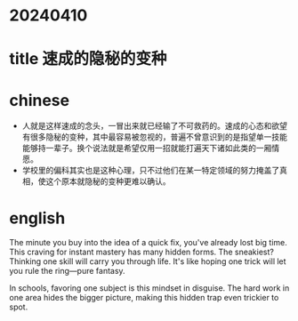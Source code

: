 
# 20240410

# title 速成的隐秘的变种

# chinese 

- 人就是这样速成的念头，一冒出来就已经输了不可救药的。速成的心态和欲望有很多隐秘的变种，其中最容易被忽视的，普遍不曾意识到的是指望单一技能能够持一辈子。换个说法就是希望仅用一招就能打遍天下诸如此类的一厢情愿。
- 学校里的偏科其实也是这种心理，只不过他们在某一特定领域的努力掩盖了真相，使这个原本就隐秘的变种更难以确认。

# english
The minute you buy into the idea of a quick fix, you've already lost big time. This craving for instant mastery has many hidden forms. The sneakiest? Thinking one skill will carry you through life. It's like hoping one trick will let you rule the ring—pure fantasy.

In schools, favoring one subject is this mindset in disguise. The hard work in one area hides the bigger picture, making this hidden trap even trickier to spot.
